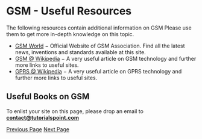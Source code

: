 # GSM - Useful Resources
The following resources contain additional information on GSM Please use them to get more in-depth knowledge on this topic.

   * [GSM World](http://www.gsmworld.com)  − Official Website of GSM Association. Find all the latest news, inventions and standards available at this site.
   * [GSM @ Wikipedia](http://en.wikipedia.org/wiki/GSM)  − A very useful article on GSM technology and further more links to useful sites.
   * [GPRS @ Wikipedia](http://en.wikipedia.org/wiki/General_Packet_Radio_Service)  − A very useful article on GPRS technology and further more links to useful sites.

## Useful Books on GSM
To enlist your site on this page, please drop an email to **contact@tutorialspoint.com**


[Previous Page](../gsm/gsm_quick_guide.md) [Next Page](../gsm/gsm_useful_acronyms.md) 

